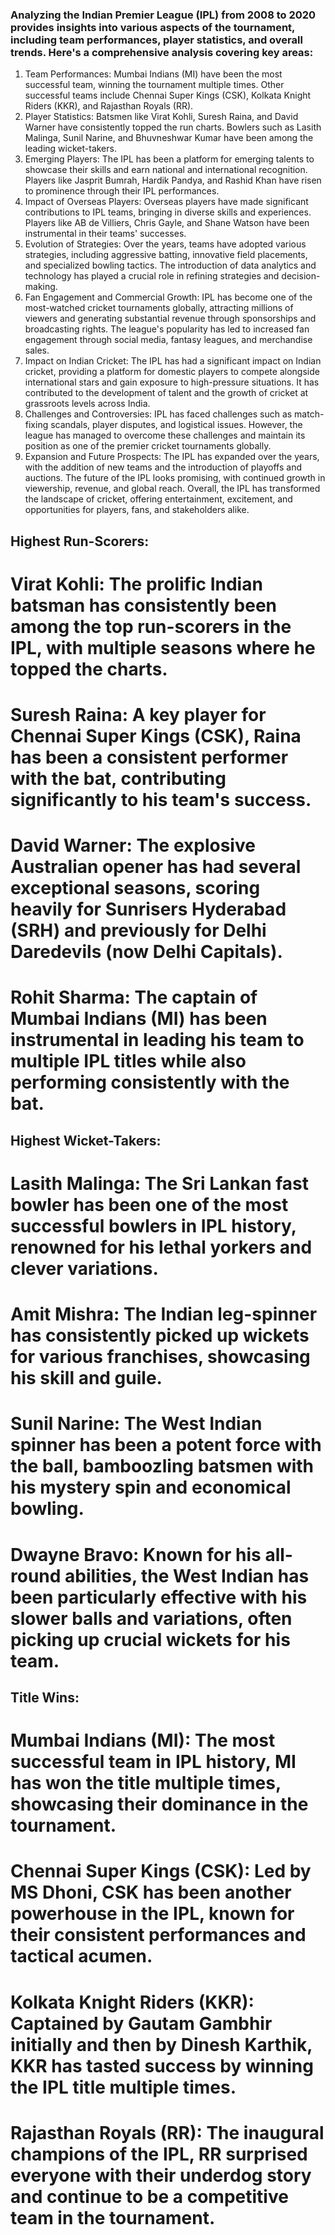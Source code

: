 ### Analyzing the Indian Premier League (IPL) from 2008 to 2020 provides insights into various aspects of the tournament, including team performances, player statistics, and overall trends. Here's a comprehensive analysis covering key areas:

1. Team Performances:
Mumbai Indians (MI) have been the most successful team, winning the tournament multiple times.
Other successful teams include Chennai Super Kings (CSK), Kolkata Knight Riders (KKR), and Rajasthan Royals (RR).
2. Player Statistics:
Batsmen like Virat Kohli, Suresh Raina, and David Warner have consistently topped the run charts.
Bowlers such as Lasith Malinga, Sunil Narine, and Bhuvneshwar Kumar have been among the leading wicket-takers.
3. Emerging Players:
The IPL has been a platform for emerging talents to showcase their skills and earn national and international recognition.
Players like Jasprit Bumrah, Hardik Pandya, and Rashid Khan have risen to prominence through their IPL performances.
4. Impact of Overseas Players:
Overseas players have made significant contributions to IPL teams, bringing in diverse skills and experiences.
Players like AB de Villiers, Chris Gayle, and Shane Watson have been instrumental in their teams' successes.
5. Evolution of Strategies:
Over the years, teams have adopted various strategies, including aggressive batting, innovative field placements, and specialized bowling tactics.
The introduction of data analytics and technology has played a crucial role in refining strategies and decision-making.
6. Fan Engagement and Commercial Growth:
IPL has become one of the most-watched cricket tournaments globally, attracting millions of viewers and generating substantial revenue through sponsorships and broadcasting rights.
The league's popularity has led to increased fan engagement through social media, fantasy leagues, and merchandise sales.
7. Impact on Indian Cricket:
The IPL has had a significant impact on Indian cricket, providing a platform for domestic players to compete alongside international stars and gain exposure to high-pressure situations.
It has contributed to the development of talent and the growth of cricket at grassroots levels across India.
8. Challenges and Controversies:
IPL has faced challenges such as match-fixing scandals, player disputes, and logistical issues.
However, the league has managed to overcome these challenges and maintain its position as one of the premier cricket tournaments globally.
9. Expansion and Future Prospects:
The IPL has expanded over the years, with the addition of new teams and the introduction of playoffs and auctions.
The future of the IPL looks promising, with continued growth in viewership, revenue, and global reach.
Overall, the IPL has transformed the landscape of cricket, offering entertainment, excitement, and opportunities for players, fans, and stakeholders alike.


## Highest Run-Scorers:
# Virat Kohli: The prolific Indian batsman has consistently been among the top run-scorers in the IPL, with multiple seasons where he topped the charts.
# Suresh Raina: A key player for Chennai Super Kings (CSK), Raina has been a consistent performer with the bat, contributing significantly to his team's success.
# David Warner: The explosive Australian opener has had several exceptional seasons, scoring heavily for Sunrisers Hyderabad (SRH) and previously for Delhi Daredevils (now Delhi Capitals).
# Rohit Sharma: The captain of Mumbai Indians (MI) has been instrumental in leading his team to multiple IPL titles while also performing consistently with the bat.

## Highest Wicket-Takers:
# Lasith Malinga: The Sri Lankan fast bowler has been one of the most successful bowlers in IPL history, renowned for his lethal yorkers and clever variations.
# Amit Mishra: The Indian leg-spinner has consistently picked up wickets for various franchises, showcasing his skill and guile.
# Sunil Narine: The West Indian spinner has been a potent force with the ball, bamboozling batsmen with his mystery spin and economical bowling.
# Dwayne Bravo: Known for his all-round abilities, the West Indian has been particularly effective with his slower balls and variations, often picking up crucial wickets for his team.

## Title Wins:
# Mumbai Indians (MI): The most successful team in IPL history, MI has won the title multiple times, showcasing their dominance in the tournament.
# Chennai Super Kings (CSK): Led by MS Dhoni, CSK has been another powerhouse in the IPL, known for their consistent performances and tactical acumen.
# Kolkata Knight Riders (KKR): Captained by Gautam Gambhir initially and then by Dinesh Karthik, KKR has tasted success by winning the IPL title multiple times.
# Rajasthan Royals (RR): The inaugural champions of the IPL, RR surprised everyone with their underdog story and continue to be a competitive team in the tournament.
